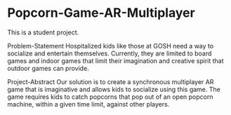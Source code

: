 # Popcorn-Game-AR-Multiplayer

This is a student project.

Problem-Statement
Hospitalized kids like those at GOSH need a way to socialize and entertain themselves. Currently, they are limited to board games and indoor games that limit their imagination and creative spirit that outdoor games can provide.

Project-Abstract
Our solution is to create a synchronous multiplayer AR game that is imaginative and allows kids to socialize using this game. The game requires kids to catch popcorns that pop out of an open popcorn machine, within a given time limit, against other players.

